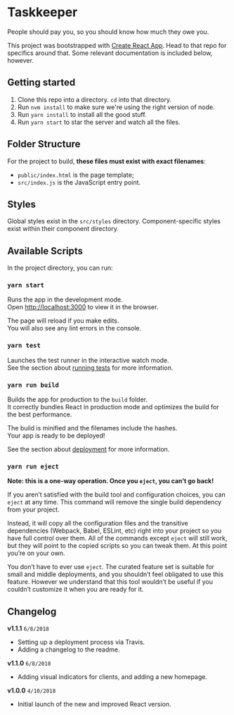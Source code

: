 # Taskkeeper

People should pay you, so you should know how much they owe you.

This project was bootstrapped with [Create React App](https://github.com/facebookincubator/create-react-app). Head to that repo for specifics around that. Some relevant documentation is included below, however.


## Getting started

1. Clone this repo into a directory. `cd` into that directory.
1. Run `nvm install` to make sure we're using the right version of node.
1. Run `yarn install` to install all the good stuff.
1. Run `yarn start` to star the server and watch all the files.


## Folder Structure

For the project to build, **these files must exist with exact filenames**:

* `public/index.html` is the page template;
* `src/index.js` is the JavaScript entry point.


## Styles

Global styles exist in the `src/styles` directory. Component-specific styles exist within their component directory.

## Available Scripts

In the project directory, you can run:

### `yarn start`

Runs the app in the development mode.<br>
Open [http://localhost:3000](http://localhost:3000) to view it in the browser.

The page will reload if you make edits.<br>
You will also see any lint errors in the console.

### `yarn test`

Launches the test runner in the interactive watch mode.<br>
See the section about [running tests](#running-tests) for more information.

### `yarn run build`

Builds the app for production to the `build` folder.<br>
It correctly bundles React in production mode and optimizes the build for the best performance.

The build is minified and the filenames include the hashes.<br>
Your app is ready to be deployed!

See the section about [deployment](#deployment) for more information.

### `yarn run eject`

**Note: this is a one-way operation. Once you `eject`, you can’t go back!**

If you aren’t satisfied with the build tool and configuration choices, you can `eject` at any time. This command will remove the single build dependency from your project.

Instead, it will copy all the configuration files and the transitive dependencies (Webpack, Babel, ESLint, etc) right into your project so you have full control over them. All of the commands except `eject` will still work, but they will point to the copied scripts so you can tweak them. At this point you’re on your own.

You don’t have to ever use `eject`. The curated feature set is suitable for small and middle deployments, and you shouldn’t feel obligated to use this feature. However we understand that this tool wouldn’t be useful if you couldn’t customize it when you are ready for it.


## Changelog

**v1.1.1** `6/8/2018`
* Setting up a deployment process via Travis.
* Adding a changelog to the readme.

**v1.1.0** `6/8/2018`
* Adding visual indicators for clients, and adding a new homepage.

**v1.0.0** `4/10/2018`
* Initial launch of the new and improved React version.

